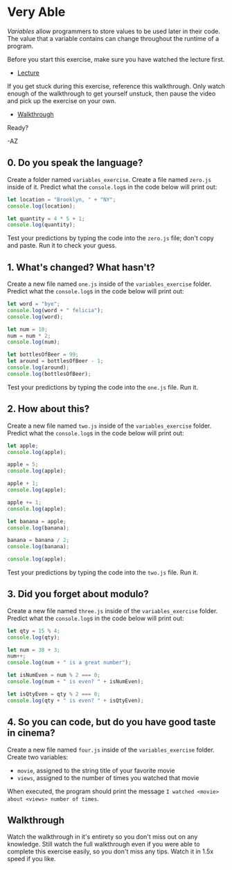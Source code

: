 # Very Able

_Variables_ allow programmers to store values to be used later in their code. The value that a
variable contains can change throughout the runtime of a program.

Before you start this exercise, make sure you have watched the lecture first.

+ [Lecture](https://youtu.be/lmXRLpoyPic)

If you get stuck during this exercise, reference this walkthrough. Only watch enough of the
walkthrough to get yourself unstuck, then pause the video and pick up the exercise on your own.

+ [Walkthrough](https://youtu.be/T_xE-x0Eyqk)

Ready?

-AZ

## 0. Do you speak the language?

Create a folder named `variables_exercise`. Create a file named `zero.js` inside of it. Predict what
the `console.log`s in the code below will print out:

```js
let location = "Brooklyn, " + "NY";
console.log(location);

let quantity = 4 * 5 + 1;
console.log(quantity);
```

Test your predictions by typing the code into the `zero.js` file; don't copy and paste. Run it to
check your guess.

## 1. What's changed? What hasn't?

Create a new file named `one.js` inside of the `variables_exercise` folder. Predict what the
`console.log`s in the code below will print out:

```js
let word = "bye";
console.log(word + " felicia");
console.log(word);

let num = 10;
num = num * 2;
console.log(num);

let bottlesOfBeer = 99;
let around = bottlesOfBeer - 1;
console.log(around);
console.log(bottlesOfBeer);
```

Test your predictions by typing the code into the `one.js` file. Run it.

## 2. How about this?

Create a new file named `two.js` inside of the `variables_exercise` folder. Predict what the
`console.log`s in the code below will print out:

```js
let apple;
console.log(apple);

apple = 5;
console.log(apple);

apple + 1;
console.log(apple);

apple += 1;
console.log(apple);

let banana = apple;
console.log(banana);

banana = banana / 2;
console.log(banana);

console.log(apple);
```

Test your predictions by typing the code into the `two.js` file. Run it.

## 3. Did you forget about modulo?

Create a new file named `three.js` inside of the `variables_exercise` folder. Predict what the
`console.log`s in the code below will print out:

```js
let qty = 15 % 4;
console.log(qty);

let num = 38 + 3;
num++;
console.log(num + " is a great number");

let isNumEven = num % 2 === 0;
console.log(num + " is even? " + isNumEven);

let isQtyEven = qty % 2 === 0;
console.log(qty + " is even? " + isQtyEven);
```

## 4. So you can code, but do you have good taste in cinema?

Create a new file named `four.js` inside of the `variables_exercise` folder. Create two variables:

- `movie`, assigned to the string title of your favorite movie
- `views`, assigned to the number of times you watched that movie

When executed, the program should print the message
`I watched <movie> about <views> number of times`.

## Walkthrough

Watch the walkthrough in it's entirety so you don't miss out on any knowledge. Still watch the full
walkthrough even if you were able to complete this exercise easily, so you don't miss any tips.
Watch it in 1.5x speed if you like.
